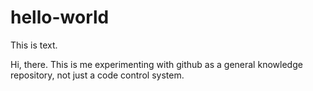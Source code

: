 # hello-world
This is text.

Hi, there. This is me experimenting with github as a general knowledge repository, not just a code control system.
